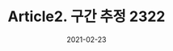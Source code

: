 ---
title:  "Article2. 구간 추정 2322"

categories:
  - 빅데이터 분석 기사
tags: 
  - Part2. 빅데이터 탐색
  - Chapter3. 통계기법 이해
  - Section2. 추론통계
  - Article2. 구간 추정

toc: true
toc_sticky: true
 
date: 2021-02-23
last_modified_at: 2021-02-25
---